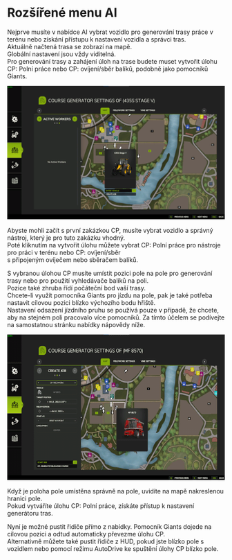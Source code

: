 # Rozšířené menu AI
  
Nejprve musíte v nabídce AI vybrat vozidlo pro generování trasy práce v terénu nebo získání přístupu k nastavení vozidla a správci tras.  
Aktuálně načtená trasa se zobrazí na mapě.  
Globální nastavení jsou vždy viditelná.  
Pro generování trasy a zahájení úloh na trase budete muset vytvořit úlohu CP: Polní práce nebo CP: ovíjení/sběr balíků, podobně jako pomocníků Giants.  


![Image](../assets/images/startjobmenuhelp_0_0_1024_895.png)

  
Abyste mohli začít s první zakázkou CP, musíte vybrat vozidlo a správný nástroj, který je pro tuto zakázku vhodný.  
Poté kliknutím na vytvořit úlohu můžete vybrat CP: Polní práce pro nástroje pro práci v terénu nebo CP: ovíjení/sběr  
s připojeným ovíječem nebo sběračem balíků.  


  
S vybranou úlohou CP musíte umístit pozici pole na pole pro generování trasy nebo pro použití vyhledávače balíků na poli.  
Pozice také zhruba řídí počáteční bod vaší trasy.  
Chcete-li využít pomocníka Giants pro jízdu na pole, pak je také potřeba nastavit cílovou pozici blízko výchozího bodu hřiště.  
Nastavení odsazení jízdního pruhu se používá pouze v případě, že chcete, aby na stejném poli pracovalo více pomocníků. Za tímto účelem se podívejte na samostatnou stránku nabídky nápovědy níže.  


![Image](../assets/images/readyjobmenuhelp_0_0_765_510.png)

  
Když je poloha pole umístěna správně na pole, uvidíte na mapě nakreslenou hranici pole.  
Pokud vytváříte úlohu CP: Polní práce, získáte přístup k nastavení generátoru tras.  


  
Nyní je možné pustit řidiče přímo z nabídky. Pomocník Giants dojede na cílovou pozici a odtud automaticky převezme úlohu CP.  
Alternativně můžete také pustit řidiče z HUD, pokud jste blízko pole s vozidlem nebo pomocí režimu AutoDrive ke spuštění úlohy CP blízko pole.  


